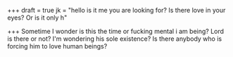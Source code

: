 +++
draft = true
jk = "hello is it me you are looking for? Is there love in your eyes? Or is it only h"

+++
Sometime I wonder is this the time or fucking mental i am being? Lord is there or not? I'm wondering his sole existence? Is there anybody who is forcing him to love human beings?